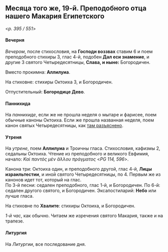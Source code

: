 
## Месяца того же, 19-й. Преподобного отца нашего Макария Египетского  

<*p. 395 / 551*>

#### Вечерня

*Вечером*, после стихословия, на **Господи воззвах** ставим 6 и поем преподобного стихиры 3, глас 4-й, 
подобен **Дал еси знамение**, и другие 3 святого Четыредесятницы, **Слава, и ныне:** Богородичен.   

Вместо прокимна: **Аллилуиа**. 

На стиховне: стихиры Октоиха 3, и Богородичен.  

Отпустительный: **Богородице Дево**. 

#### Паннихида

На *паннихиде*, если же не прошла неделя о мытаре и фарисее, поем обычные каноны Октоиха. Если же 
прошла названная неделя, поем канон святых Четыредесятницы, как [там разъяснено](../13_moving_cycle/A_01_EUR_prep_sunday1.md). 

#### Утреня

На *утрене*, поем **Аллилуиа** и Троичны гласа. Стихословия, кафизмы 2, седальны Октоиха. 
Чтение из преподобного и великого Евфимия, начало: *Καὶ παντὸς μὲν ἄλλου πράγματος* <*PG 114, 596*>. 

Канона три: Октоиха один, и преподобного другой, глас 4-й, **Лицы израильтестии**, и иной святого 
Четыредесятницы, по 4. Первым же из канонов идет тот, который на глас.  
По 3-й песни: седален преподобного, глас 1-й, и Богородичен. 
По 6-й: седален другого святого, и Богородичен.
Эксапостиларий: **Небо** или лучше гласа. 

На стиховне по **Хвалите**: стихиры Октоиха, и Богородичен. 

*1-й час*, как обычно. Читаем же изречения святого Макария, также и на трапезе. 

#### Литургия

На *Литургии*, все последование дня.  
